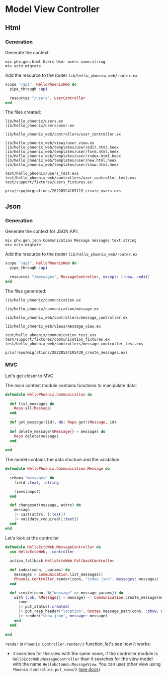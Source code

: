 # Model View Controller

## Html

### Generation

Generate the context:

```shell
mix phx.gen.html Users User users name:string
mix ecto.migrate
```

Add the resource to the router `lib/hello_phoenix_web/router.ex`:

```elixir
scope "/api", HelloPhoenixWeb do
  pipe_through :api

  resources "/users", UserController
end
```

The files created:

```
lib/hello_phoenix/users.ex
lib/hello_phoenix/users/user.ex

lib/hello_phoenix_web/controllers/user_controller.ex

lib/hello_phoenix_web/views/user_view.ex
lib/hello_phoenix_web/templates/user/edit.html.heex
lib/hello_phoenix_web/templates/user/form.html.heex
lib/hello_phoenix_web/templates/user/index.html.heex
lib/hello_phoenix_web/templates/user/new.html.heex
lib/hello_phoenix_web/templates/user/show.html.heex

test/hello_phoenix/users_test.exs
test/hello_phoenix_web/controllers/user_controller_test.exs
test/support/fixtures/users_fixtures.ex

priv/repo/migrations/20220524105115_create_users.exs
```

## Json

### Generation

Generate the context for JSON API:

```shell
mix phx.gen.json Communication Message messages text:string
mix ecto.migrate
```

Add the resource to the router `lib/hello_phoenix_web/router.ex`

```elixir
scope "/api", HelloPhoenixWeb do
  pipe_through :api

  resources "/messages", MessageController, except: [:new, :edit]
end
```

The files generated:

```
lib/hello_phoenix/communication.ex

lib/hello_phoenix/communication/message.ex

lib/hello_phoenix_web/controllers/message_controller.ex

lib/hello_phoenix_web/views/message_view.ex

test/hello_phoenix/communication_test.exs
test/support/fixtures/communication_fixtures.ex
test/hello_phoenix_web/controllers/message_controller_test.exs

priv/repo/migrations/20220524105430_create_messages.exs
```

### MVC

Let's get closer to MVC.

The main context module contains functions to manipulate data:

```elixir
defmodule HelloPhoenix.Communication do
  ...
  def list_messages do
    Repo.all(Message)
  end
  ...
  def get_message!(id), do: Repo.get!(Message, id)
  ...
  def delete_message(%Message{} = message) do
    Repo.delete(message)
  end
  ...
end
```

The model contains the data stucture and the validation:

```elixir
defmodule HelloPhoenix.Communication.Message do
  ...
  schema "messages" do
    field :text, :string

    timestamps()
  end

  def changeset(message, attrs) do
    message
    |> cast(attrs, [:text])
    |> validate_required([:text])
  end
end
```

Let's look at the controller

```elixir
defmodule HelloEctoWeb.MessageController do
  use HelloEctoWeb, :controller
  ...
  action_fallback HelloEctoWeb.FallbackController

  def index(conn, _params) do
    messages = Communication.list_messages()
    Phoenix.Controller.render(conn, "index.json", messages: messages)
  end

  def create(conn, %{"message" => message_params}) do
    with {:ok, %Message{} = message} <- Communication.create_message(message_params) do
      conn
      |> put_status(:created)
      |> put_resp_header("location", Routes.message_path(conn, :show, message))
      |> render("show.json", message: message)
    end
  end
  ...
end
```

`render` is `Phoenix.Controller.render/3` function, let's see how it works:

* it searches for the view with the same name, if the controller module is
  `HelloEctoWeb.MessageController` than it searches for the view model with
  the name `HelloEctoWeb.MessageView`. You can user other view using
  `Phoenix.Controller.put_view/2` ([see docs](https://hexdocs.pm/phoenix/Phoenix.Controller.html#put_view/2))
